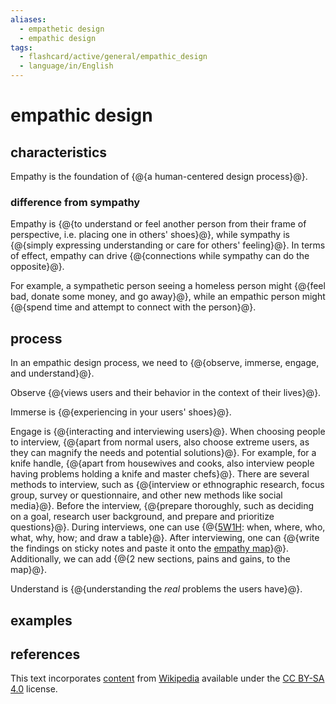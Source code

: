 ```yaml
---
aliases:
  - empathetic design
  - empathic design
tags:
  - flashcard/active/general/empathic_design
  - language/in/English
---
```


# empathic design

## characteristics

Empathy is the foundation of {@{a human-centered design process}@}. <!--SR:!2025-03-19,241,330-->

### difference from sympathy

Empathy is {@{to understand or feel another person from their frame of perspective, i.e. placing one in others' shoes}@}, while sympathy is {@{simply expressing understanding or care for others' feeling}@}. In terms of effect, empathy can drive {@{connections while sympathy can do the opposite}@}. <!--SR:!2025-03-04,193,270!2025-06-23,280,290!2025-01-25,182,310-->

For example, a sympathetic person seeing a homeless person might {@{feel bad, donate some money, and go away}@}, while an empathic person might {@{spend time and attempt to connect with the person}@}. <!--SR:!2025-05-22,291,330!2025-04-01,240,290-->

## process

In an empathic design process, we need to {@{observe, immerse, engage, and understand}@}. <!--SR:!2026-01-31,473,310-->

Observe {@{views users and their behavior in the context of their lives}@}. <!--SR:!2025-06-03,278,290-->

Immerse is {@{experiencing in your users' shoes}@}. <!--SR:!2025-03-21,243,330-->

Engage is {@{interacting and interviewing users}@}. When choosing people to interview, {@{apart from normal users, also choose extreme users, as they can magnify the needs and potential solutions}@}. For example, for a knife handle, {@{apart from housewives and cooks, also interview people having problems holding a knife and master chefs}@}. There are several methods to interview, such as {@{interview or ethnographic research, focus group, survey or questionnaire, and other new methods like social media}@}. Before the interview, {@{prepare thoroughly, such as deciding on a goal, research user background, and prepare and prioritize questions}@}. During interviews, one can use {@{[5W1H](Five%20Ws.md): when, where, who, what, why, how; and draw a table}@}. After interviewing, one can {@{write the findings on sticky notes and paste it onto the [empathy map](empathy%20map.md)}@}. Additionally, we can add {@{2 new sections, pains and gains, to the map}@}. <!--SR:!2025-01-04,170,310!2025-02-26,207,310!2025-08-30,342,290!2025-11-18,336,250!2025-03-10,135,230!2025-02-17,218,330!2026-05-21,556,310!2026-02-04,413,270-->

Understand is {@{understanding the _real_ problems the users have}@}. <!--SR:!2026-02-26,491,310-->

## examples

## references

This text incorporates [content](https://en.wikipedia.org/wiki/empathic_design) from [Wikipedia](Wikipedia.md) available under the [CC BY-SA 4.0](https://creativecommons.org/licenses/by-sa/4.0/) license.

